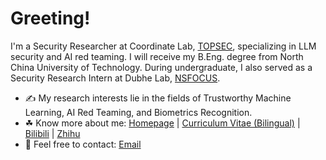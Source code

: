 # Greeting!

I'm a Security Researcher at Coordinate Lab, [TOPSEC](https://www.topsecgroup.com/), specializing in LLM security and AI red teaming. I will receive my B.Eng. degree from North China University of Technology. During undergraduate, I also served as a Security Research Intern at Dubhe Lab, [NSFOCUS](https://nsfocusglobal.com/). 

- ✍ My research interests lie in the fields of Trustworthy Machine Learning, AI Red Teaming, and Biometrics Recognition.
- ☘ Know more about me: [Homepage](https://litianhao.life) | [Curriculum Vitae (Bilingual)](https://litianhao.life/cv/) | [Bilibili](https://space.bilibili.com/288683260) | [Zhihu](https://www.zhihu.com/people/li-tian-hao-1-98)
- 💬 Feel free to contact: [Email](mailto:davidlee0x01@proton.me) 
